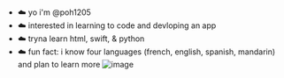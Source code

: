 - ☁️ yo i'm @poh1205
- ☁️ interested in learning to code and devloping an app
- ☁️ tryna learn html, swift, & python
- ☁️ fun fact: i know four languages (french, english, spanish, mandarin) and plan to learn more
  ![image](https://github.com/poh1205/poh1205/assets/160059856/f7ca2bc9-9745-49b6-a79d-fcd5d6bd42b0)


<!---
poh1205/poh1205 is a ✨ special ✨ repository because its `README.md` (this file) appears on your GitHub profile.
You can click the Preview link to take a look at your changes.
--->
